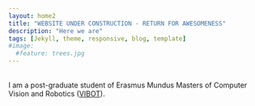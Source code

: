 ```yaml
---
layout: home2
title: "WEBSITE UNDER CONSTRUCTION - RETURN FOR AWESOMENESS" 
description: "Here we are"
tags: [Jekyll, theme, responsive, blog, template]
#image:
  #feature: trees.jpg
---
```


<br />
I am a post-graduate student of Erasmus Mundus Masters of Computer Vision and Robotics (<a href="httWhaps://www.vibot.org/" target="_blank">VIBOT</a>).

